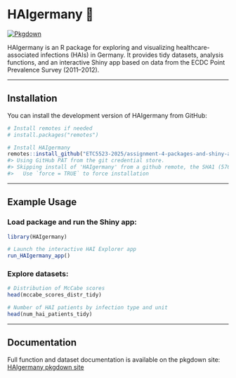 
<!-- README.md is generated from README.Rmd. Please edit that file -->

# HAIgermany 🦠

[![Pkgdown](https://img.shields.io/badge/pkgdown-website-blue)](https://etc5523-2025.github.io/assignment-4-packages-and-shiny-apps-NathalieAaes/)

HAIgermany is an R package for exploring and visualizing
healthcare-associated infections (HAIs) in Germany. It provides tidy
datasets, analysis functions, and an interactive Shiny app based on data
from the ECDC Point Prevalence Survey (2011–2012).

------------------------------------------------------------------------

## Installation

You can install the development version of HAIgermany from GitHub:

``` r
# Install remotes if needed
# install.packages("remotes")

# Install HAIgermany
remotes::install_github("ETC5523-2025/assignment-4-packages-and-shiny-apps-NathalieAaes/HAIgermany")
#> Using GitHub PAT from the git credential store.
#> Skipping install of 'HAIgermany' from a github remote, the SHA1 (5765f04f) has not changed since last install.
#>   Use `force = TRUE` to force installation
```

------------------------------------------------------------------------

## Example Usage

### Load package and run the Shiny app:

``` r
library(HAIgermany)

# Launch the interactive HAI Explorer app
run_HAIgermany_app()
```

### Explore datasets:

``` r
# Distribution of McCabe scores
head(mccabe_scores_distr_tidy)

# Number of HAI patients by infection type and unit
head(num_hai_patients_tidy)
```

------------------------------------------------------------------------

## Documentation

Full function and dataset documentation is available on the pkgdown
site: [HAIgermany pkgdown
site](https://etc5523-2025.github.io/assignment-4-packages-and-shiny-apps-NathalieAaes/)
